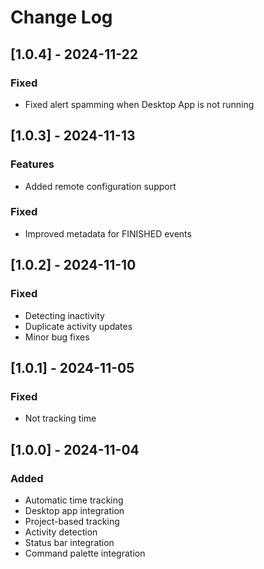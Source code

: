 # Change Log

## [1.0.4] - 2024-11-22

### Fixed

- Fixed alert spamming when Desktop App is not running

## [1.0.3] - 2024-11-13

### Features

- Added remote configuration support

### Fixed

- Improved metadata for FINISHED events

## [1.0.2] - 2024-11-10

### Fixed

- Detecting inactivity
- Duplicate activity updates
- Minor bug fixes

## [1.0.1] - 2024-11-05

### Fixed

- Not tracking time

## [1.0.0] - 2024-11-04

### Added

- Automatic time tracking
- Desktop app integration
- Project-based tracking
- Activity detection
- Status bar integration
- Command palette integration
